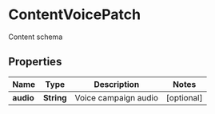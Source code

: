 

# ContentVoicePatch

Content schema

## Properties

| Name | Type | Description | Notes |
|------------ | ------------- | ------------- | -------------|
|**audio** | **String** | Voice campaign audio |  [optional] |



